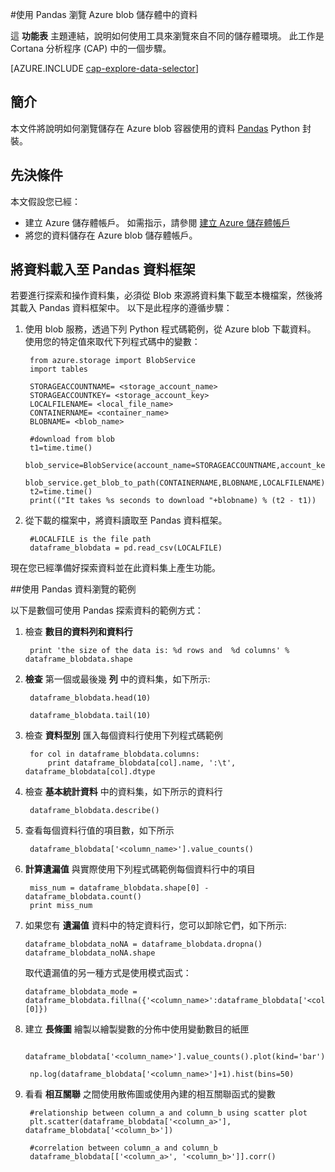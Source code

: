<properties 
    pageTitle="使用 Pandas 瀏覽 Azure blob 儲存體中的資料 | Microsoft Azure" 
    description="如何使用 Pandas 瀏覽儲存在 Azure blob 容器的資料。" 
    services="machine-learning,storage" 
    documentationCenter="" 
    authors="bradsev" 
    manager="paulettm" 
    editor="cgronlun" />

<tags 
    ms.service="machine-learning" 
    ms.workload="data-services" 
    ms.tgt_pltfrm="na" 
    ms.devlang="na" 
    ms.topic="article" 
    ms.date="10/20/2015" 
    ms.author="fashah;garye;bradsev" /> 

#使用 Pandas 瀏覽 Azure blob 儲存體中的資料

這 **功能表** 主題連結，說明如何使用工具來瀏覽來自不同的儲存體環境。 此工作是 Cortana 分析程序 (CAP) 中的一個步驟。

[AZURE.INCLUDE [cap-explore-data-selector](../../includes/cap-explore-data-selector.md)]

## 簡介

本文件將說明如何瀏覽儲存在 Azure blob 容器使用的資料 [Pandas](http://pandas.pydata.org/) Python 封裝。

## 先決條件
本文假設您已經：

* 建立 Azure 儲存體帳戶。 如需指示，請參閱 [建立 Azure 儲存體帳戶](../hdinsight-get-started.md#storage)
* 將您的資料儲存在 Azure blob 儲存體帳戶。

## 將資料載入至 Pandas 資料框架
若要進行探索和操作資料集，必須從 Blob 來源將資料集下載至本機檔案，然後將其載入 Pandas 資料框架中。 以下是此程序的遵循步驟：

1. 使用 blob 服務，透過下列 Python 程式碼範例，從 Azure blob 下載資料。 使用您的特定值來取代下列程式碼中的變數： 

        from azure.storage import BlobService
        import tables
        
        STORAGEACCOUNTNAME= <storage_account_name>
        STORAGEACCOUNTKEY= <storage_account_key>
        LOCALFILENAME= <local_file_name>        
        CONTAINERNAME= <container_name>
        BLOBNAME= <blob_name>

        #download from blob
        t1=time.time()
        blob_service=BlobService(account_name=STORAGEACCOUNTNAME,account_key=STORAGEACCOUNTKEY)
        blob_service.get_blob_to_path(CONTAINERNAME,BLOBNAME,LOCALFILENAME)
        t2=time.time()
        print(("It takes %s seconds to download "+blobname) % (t2 - t1))


2. 從下載的檔案中，將資料讀取至 Pandas 資料框架。

        #LOCALFILE is the file path 
        dataframe_blobdata = pd.read_csv(LOCALFILE)

現在您已經準備好探索資料並在此資料集上產生功能。

##<a name="blob-dataexploration"></a>使用 Pandas 資料瀏覽的範例

以下是數個可使用 Pandas 探索資料的範例方式：

1. 檢查 **數目的資料列和資料行** 

        print 'the size of the data is: %d rows and  %d columns' % dataframe_blobdata.shape

2. **檢查** 第一個或最後幾 **列** 中的資料集，如下所示:

        dataframe_blobdata.head(10)
        
        dataframe_blobdata.tail(10)

3. 檢查 **資料型別** 匯入每個資料行使用下列程式碼範例
    
        for col in dataframe_blobdata.columns:
            print dataframe_blobdata[col].name, ':\t', dataframe_blobdata[col].dtype

4. 檢查 **基本統計資料** 中的資料集，如下所示的資料行
 
        dataframe_blobdata.describe()
    
5. 查看每個資料行值的項目數，如下所示

        dataframe_blobdata['<column_name>'].value_counts()

6. **計算遺漏值** 與實際使用下列程式碼範例每個資料行中的項目

        miss_num = dataframe_blobdata.shape[0] - dataframe_blobdata.count()
        print miss_num
     
7.  如果您有 **遺漏值** 資料中的特定資料行，您可以卸除它們，如下所示:

        dataframe_blobdata_noNA = dataframe_blobdata.dropna()
        dataframe_blobdata_noNA.shape

    取代遺漏值的另一種方式是使用模式函式：
    
        dataframe_blobdata_mode = dataframe_blobdata.fillna({'<column_name>':dataframe_blobdata['<column_name>'].mode()[0]})        

8. 建立 **長條圖** 繪製以繪製變數的分佈中使用變動數目的紙匣 
    
        dataframe_blobdata['<column_name>'].value_counts().plot(kind='bar')
        
        np.log(dataframe_blobdata['<column_name>']+1).hist(bins=50)
    
9. 看看 **相互關聯** 之間使用散佈圖或使用內建的相互關聯函式的變數

        #relationship between column_a and column_b using scatter plot
        plt.scatter(dataframe_blobdata['<column_a>'], dataframe_blobdata['<column_b>'])
        
        #correlation between column_a and column_b
        dataframe_blobdata[['<column_a>', '<column_b>']].corr()

